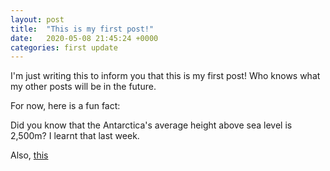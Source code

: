```yaml
---
layout: post
title:  "This is my first post!"
date:   2020-05-08 21:45:24 +0000
categories: first update
---
```

I'm just writing this to inform you that this is my first post! Who knows what my other posts will be in the future. 

For now, here is a fun fact:

Did you know that the Antarctica's average height above sea level is 2,500m? I learnt that last week.

Also, [this][url]

[url]: https://i.imgur.com/xIolo.gif
